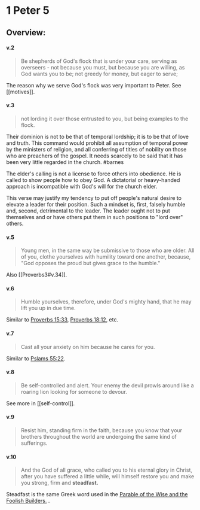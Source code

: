 # 1 Peter 5

## Overview:



#### v.2
>Be shepherds of God's flock that is under your care, serving as overseers - not because you must, but because you are willing, as God wants you to be; not greedy for money, but eager to serve;

The reason why we serve God's flock was very important to Peter. See [[motives]].

#### v.3
>not lording it over those entrusted to you, but being examples to the flock.

Their dominion is not to be that of temporal lordship; it is to be that of love and truth. This command would prohibit all assumption of temporal power by the ministers of religion, and all conferring of titles of nobility on those who are preachers of the gospel. It needs scarcely to be said that it has been very little regarded in the church.
#barnes 

The elder's calling is not a license to force others into obedience. He is called to show people how to obey God. A dictatorial or heavy-handed approach is incompatible with God's will for the church elder.

This verse may justify my tendency to put off people's natural desire to elevate a leader for their position. Such a mindset is, first, falsely humble and, second, detrimental to the leader. The leader ought not to put themselves and or have others put them in such positions to "lord over" others.

#### v.5
>Young men, in the same way be submissive to those who are older. All of you, clothe yourselves with humility toward one another, because, "God opposes the proud but gives grace to the humble."

Also [[Proverbs3#v.34]].

#### v.6
>Humble yourselves, therefore, under God's mighty hand, that he may lift you up in due time.

Similar to [Proverbs 15:33](Proverbs15#v.33), [Proverbs 18:12](Proverbs18#v.12), etc.

#### v.7
>Cast all your anxiety on him because he cares for you.

Similar to [Pslams 55:22](Psalm55#v.22).

#### v.8
>Be self-controlled and alert. Your enemy the devil prowls around like a roaring lion looking for someone to devour.

See more in [[self-control]].

#### v.9
>Resist him, standing firm in the faith, because you know that your brothers throughout the world are undergoing the same kind of sufferings.

#### v.10
>And the God of all grace, who called you to his eternal glory in Christ, after you have suffered a little while, will himself restore you and make you strong, firm and **steadfast.**

Steadfast is the same Greek word used in the [Parable of the Wise and the Foolish Builders.](Matthew7) .

